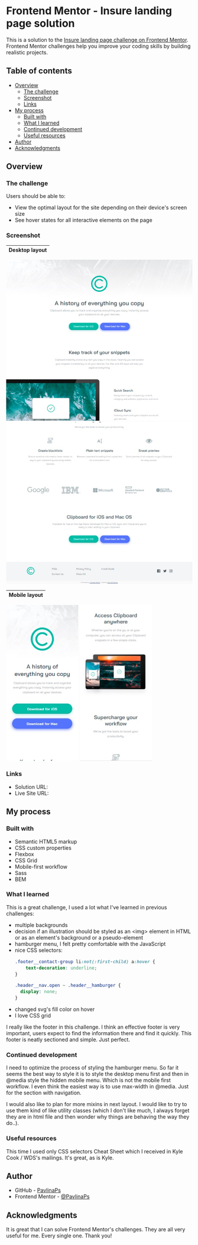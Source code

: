 # Frontend Mentor - Insure landing page solution

This is a solution to the [Insure landing page challenge on Frontend Mentor](https://www.frontendmentor.io/challenges/insure-landing-page-uTU68JV8). Frontend Mentor challenges help you improve your coding skills by building realistic projects. 

## Table of contents

- [Overview](#overview)
  - [The challenge](#the-challenge)
  - [Screenshot](#screenshot)
  - [Links](#links)
- [My process](#my-process)
  - [Built with](#built-with)
  - [What I learned](#what-i-learned)
  - [Continued development](#continued-development)
  - [Useful resources](#useful-resources)
- [Author](#author)
- [Acknowledgments](#acknowledgments)

## Overview

### The challenge

Users should be able to:

- View the optimal layout for the site depending on their device's screen size
- See hover states for all interactive elements on the page

### Screenshot

| Desktop layout |
|:--:|
![Desktop layout](./screenshots/screenshot-desktop-top.jpg) ![Desktop layout](./screenshots/screenshot-desktop-bottom.jpg)

| Mobile layout |
|:--:|
![Mobile layout](./screenshots/screenshot-mobile-top.jpg) ![Mobile layout](./screenshots/screenshot-mobile-middle.jpg)

### Links

- Solution URL: 
- Live Site URL: 

## My process

### Built with

- Semantic HTML5 markup
- CSS custom properties
- Flexbox
- CSS Grid
- Mobile-first workflow
- Sass
- BEM

### What I learned

This is a great challenge, I used a lot what I've learned in  previous challenges:
  - multiple backgrounds
  - decision if an illustration should be styled as an \<img> element in HTML or  as an element's background or a pseudo-element
  - hamburger menu, I felt pretty comfortable with the JavaScript
  - nice CSS selectors: 
    ```css
    .footer__contact-group li:not(:first-child) a:hover {
        text-decoration: underline;
    }
    ```
    ```css
    .header__nav.open ~ .header__hamburger {
      display: none;
    }
    ```
  - changed svg's fill color on hover
  - I love CSS grid

I really like the footer in this challenge. I think an effective footer is very important, users expect to find the information there and find it quickly. This footer is neatly sectioned and simple. Just perfect.



### Continued development

I need to optimize the process of styling the hamburger menu. So far it seems the best way to style it is to style the desktop menu first and then in @media style the hidden mobile menu. Which is not the mobile first workflow. I even think the easiest way is to use max-width in @media. Just for the section with navigation.

I would also like to plan for more mixins in next layout. I would like to try to use them kind of like utility classes (which I don't like much, I always forget they are in html file and then wonder why things are behaving the way they do..).


### Useful resources

This time I used only CSS selectors Cheat Sheet which I received in Kyle Cook / WDS's mailings. It's great, as is Kyle.

## Author

- GitHub - [PavlinaPs](https://github.com/PavlinaPs)
- Frontend Mentor - [@PavlinaPs](https://www.frontendmentor.io/profile/PavlinaPs)

## Acknowledgments

It is great that I can solve Frontend Mentor's challenges. They are all very useful for me. Every single one. Thank you!
